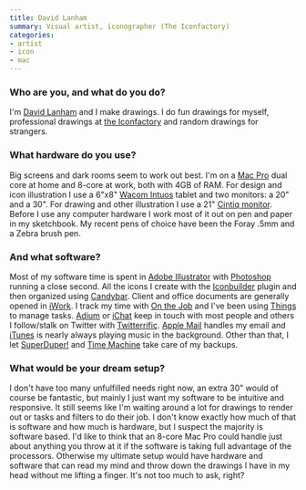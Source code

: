 ```yaml
---
title: David Lanham
summary: Visual artist, iconographer (The Iconfactory)
categories:
- artist
- icon
- mac
---
```


### Who are you, and what do you do?

I'm [David Lanham](http://dlanham.com/ "David's personal site.") and I make drawings. I do fun drawings for myself, professional drawings at [the Iconfactory](http://iconfactory.com/ "The Iconfactory make free and commercial icons of kick ass-ness.") and random drawings for strangers.

### What hardware do you use?

Big screens and dark rooms seem to work out best. I'm on a [Mac Pro][mac-pro] dual core at home and 8-core at work, both with 4GB of RAM. For design and icon illustration I use a 6"x8" [Wacom Intuos][intuos] tablet and two monitors: a 20" and a 30". For drawing and other illustration I use a 21" [Cintiq monitor][cintiq]. Before I use any computer hardware I work most of it out on pen and paper in my sketchbook. My recent pens of choice have been the Foray .5mm and a Zebra brush pen.

### And what software?

Most of my software time is spent in [Adobe Illustrator][illustrator] with [Photoshop][] running a close second. All the icons I create with the [Iconbuilder][] plugin and then organized using [Candybar][]. Client and office documents are generally opened in [iWork][]. I track my time with [On the Job][on-the-job] and I've been using [Things][] to manage tasks. [Adium][] or [iChat][] keep in touch with most people and others I follow/stalk on Twitter with [Twitterrific][]. [Apple Mail][mail] handles my email and [iTunes][] is nearly always playing music in the background. Other than that, I let [SuperDuper!][superduper] and [Time Machine][time-machine] take care of my backups.

### What would be your dream setup?

I don't have too many unfulfilled needs right now, an extra 30" would of course be fantastic, but mainly I just want my software to be intuitive and responsive. It still seems like I'm waiting around a lot for drawings to render out or tasks and filters to do their job. I don't know exactly how much of that is software and how much is hardware, but I suspect the majority is software based. I'd like to think that an 8-core Mac Pro could handle just about anything you throw at it if the software is taking full advantage of the processors. Otherwise my ultimate setup would have hardware and software that can read my mind and throw down the drawings I have in my head without me lifting a finger. It's not too much to ask, right?

[intuos]: https://www.wacom.com/en-us/products/pen-tablets/intuos "A pen tablet."
[mac-pro]: https://www.apple.com/mac-pro/ "The Intel-based Mac tower computer."
[cintiq]: https://www.wacom.com/en/us/cintiq "A computer screen you can draw on."
[illustrator]: https://www.adobe.com/products/illustrator.html "A vector graphics editor."
[ichat]: https://en.wikipedia.org/wiki/IChat "An AIM/Jabber client included with Mac OS X."
[iconbuilder]: https://iconfactory.com/software/iconbuilder/ "An icon creation plugin for Photoshop."
[iwork]: https://en.wikipedia.org/wiki/IWork "An office suite for the Mac."
[itunes]: https://www.apple.com/itunes/ "A jukebox application and online store."
[twitterrific]: https://twitterrific.com/mac "A Twitter client for the Mac."
[things]: https://culturedcode.com/things/ "A task management application for the Mac."
[time-machine]: https://en.wikipedia.org/wiki/Time_Machine_(Mac_OS) "Backup software for the masses, included with Mac OS X 10.5."
[superduper]: http://shirt-pocket.com/SuperDuper/SuperDuperDescription.html "An excellent Mac backup/cloning application."
[adium]: https://en.wikipedia.org/wiki/Adium "A multi-protocol chat application for the Mac."
[on-the-job]: http://stuntsoftware.com/onthejob/ "Job time-tracking software for the Mac."
[mail]: https://en.wikipedia.org/wiki/Mail_(application) "The default Mac OS X mail client."
[candybar]: https://panic.com/blog/candybar-mountain-lion-and-beyond/ "Software for changing the default icons in Mac OS X."
[photoshop]: https://www.adobe.com/products/photoshop.html "A bitmap image editor."
